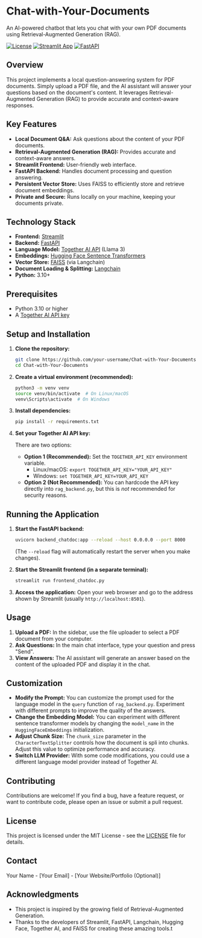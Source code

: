 # Chat-with-Your-Documents

An AI-powered chatbot that lets you chat with your own PDF documents using Retrieval-Augmented Generation (RAG).


[![License](https://img.shields.io/badge/License-MIT-yellow.svg)](https://opensource.org/licenses/MIT)
[![Streamlit App](https://img.shields.io/badge/Streamlit-App-blueviolet)](https://www.streamlit.io/)
[![FastAPI](https://img.shields.io/badge/FastAPI-Backend-blue)](https://fastapi.tiangolo.com/)

## Overview

This project implements a local question-answering system for PDF documents. Simply upload a PDF file, and the AI assistant will answer your questions based on the document's content. It leverages Retrieval-Augmented Generation (RAG) to provide accurate and context-aware responses.

## Key Features

*   **Local Document Q&A:**  Ask questions about the content of your PDF documents.
*   **Retrieval-Augmented Generation (RAG):**  Provides accurate and context-aware answers.
*   **Streamlit Frontend:**  User-friendly web interface.
*   **FastAPI Backend:**  Handles document processing and question answering.
*   **Persistent Vector Store:** Uses FAISS to efficiently store and retrieve document embeddings.
*   **Private and Secure:** Runs locally on your machine, keeping your documents private.

## Technology Stack

*   **Frontend:** [Streamlit](https://streamlit.io/)
*   **Backend:** [FastAPI](https://fastapi.tiangolo.com/)
*   **Language Model:** [Together AI API](https://www.together.ai/) (Llama 3)
*   **Embeddings:** [Hugging Face Sentence Transformers](https://huggingface.co/sentence-transformers)
*   **Vector Store:** [FAISS](https://github.com/facebookresearch/faiss) (via Langchain)
*   **Document Loading & Splitting:** [Langchain](https://www.langchain.com/)
*   **Python:** 3.10+

## Prerequisites

*   Python 3.10 or higher
*   A [Together AI API key](https://www.together.ai/)

## Setup and Installation

1.  **Clone the repository:**

    ```bash
    git clone https://github.com/your-username/Chat-with-Your-Documents.git
    cd Chat-with-Your-Documents
    ```

2.  **Create a virtual environment (recommended):**

    ```bash
    python3 -m venv venv
    source venv/bin/activate  # On Linux/macOS
    venv\Scripts\activate  # On Windows
    ```

3.  **Install dependencies:**

    ```bash
    pip install -r requirements.txt
    ```

4.  **Set your Together AI API key:**

    There are two options:
    *   **Option 1 (Recommended):** Set the `TOGETHER_API_KEY` environment variable.
        *   Linux/macOS: `export TOGETHER_API_KEY="YOUR_API_KEY"`
        *   Windows: `set TOGETHER_API_KEY=YOUR_API_KEY`
    *   **Option 2 (Not Recommended):**  You can hardcode the API key directly into `rag_backend.py`, but this is *not* recommended for security reasons.

## Running the Application

1.  **Start the FastAPI backend:**

    ```bash
    uvicorn backend_chatdoc:app --reload --host 0.0.0.0 --port 8000
    ```

    (The `--reload` flag will automatically restart the server when you make changes).

2.  **Start the Streamlit frontend (in a separate terminal):**

    ```bash
    streamlit run frontend_chatdoc.py
    ```

3.  **Access the application:** Open your web browser and go to the address shown by Streamlit (usually `http://localhost:8501`).

## Usage

1.  **Upload a PDF:** In the sidebar, use the file uploader to select a PDF document from your computer.
2.  **Ask Questions:** In the main chat interface, type your question and press "Send".
3.  **View Answers:** The AI assistant will generate an answer based on the content of the uploaded PDF and display it in the chat.

## Customization

*   **Modify the Prompt:**  You can customize the prompt used for the language model in the `query` function of `rag_backend.py`.  Experiment with different prompts to improve the quality of the answers.
*   **Change the Embedding Model:** You can experiment with different sentence transformer models by changing the `model_name` in the `HuggingFaceEmbeddings` initialization.
*   **Adjust Chunk Size:**  The `chunk_size` parameter in the `CharacterTextSplitter` controls how the document is spli into chunks.  Adjust this value to optimize performance and accuracy.
*   **Switch LLM Provider:**  With some code modifications, you could use a different language model provider instead of Together AI.

## Contributing

Contributions are welcome! If you find a bug, have a feature request, or want to contribute code, please open an issue or submit a pull request.

## License

This project is licensed under the MIT License - see the [LICENSE](LICENSE) file for details.

## Contact

Your Name - [Your Email] - [Your Website/Portfolio (Optional)]

## Acknowledgments

*   This project is inspired by the growing field of Retrieval-Augmented Generation.
*   Thanks to the developers of Streamlit, FastAPI, Langchain, Hugging Face, Together AI, and FAISS for creating these amazing tools.t
